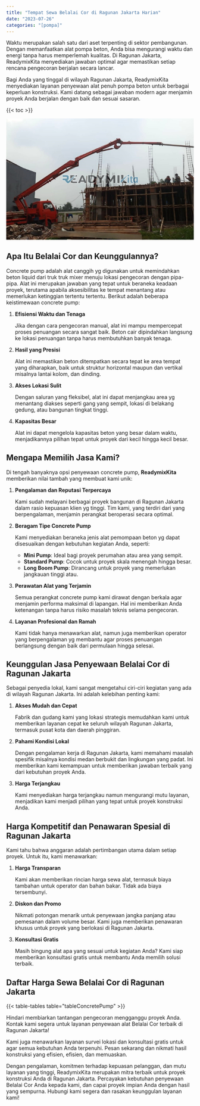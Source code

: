 ```yaml
---
title: "Tempat Sewa Belalai Cor di Ragunan Jakarta Harian"
date: "2023-07-26"
categories: "[pompa]"
---
```


Waktu merupakan salah satu dari aset terpenting di sektor pembangunan. Dengan memanfaatkan alat pompa beton, Anda bisa mengurangi waktu dan energi tanpa harus memperlemah kualitas. Di Ragunan Jakarta, ReadymixKita menyediakan jawaban optimal agar memastikan setiap rencana pengecoran berjalan secara lancar.

Bagi Anda yang tinggal di wilayah Ragunan Jakarta, ReadymixKita menyediakan layanan penyewaan alat penuh pompa beton untuk berbagai keperluan konstruksi. Kami datang sebagai jawaban modern agar menjamin proyek Anda berjalan dengan baik dan sesuai sasaran.

{{< toc >}}

![Tempat Sewa Belalai Cor di Ragunan Jakarta Harian](/images/pompa/sewa-pompa-19.jpg)

## Apa Itu Belalai Cor dan Keunggulannya?

Concrete pump adalah alat canggih yg digunakan untuk memindahkan beton liquid dari truk truk mixer menuju lokasi pengecoran dengan pipa-pipa. Alat ini merupakan jawaban yang tepat untuk beraneka keadaan proyek, terutama apabila aksesibilitas ke tempat menantang atau memerlukan ketinggian tertentu tertentu. Berikut adalah beberapa keistimewaan concrete pump:

1. **Efisiensi Waktu dan Tenaga**

   Jika dengan cara pengecoran manual, alat ini mampu mempercepat proses penuangan secara sangat baik. Beton cair dipindahkan langsung ke lokasi penuangan tanpa harus membutuhkan banyak tenaga.

2. **Hasil yang Presisi**

   Alat ini memastikan beton ditempatkan secara tepat ke area tempat yang diharapkan, baik untuk struktur horizontal maupun dan vertikal misalnya lantai kolom, dan dinding.

3. **Akses Lokasi Sulit**

   Dengan saluran yang fleksibel, alat ini dapat menjangkau area yg menantang diakses seperti gang yang sempit, lokasi di belakang gedung, atau bangunan tingkat tinggi.

4. **Kapasitas Besar**

   Alat ini dapat mengelola kapasitas beton yang besar dalam waktu, menjadikannya pilihan tepat untuk proyek dari kecil hingga kecil besar.

## Mengapa Memilih Jasa Kami?

Di tengah banyaknya opsi penyewaan concrete pump, **ReadymixKita** memberikan nilai tambah yang membuat kami unik:

1. **Pengalaman dan Reputasi Terpercaya**

   Kami sudah melayani berbagai proyek bangunan di Ragunan Jakarta dalam rasio kepuasan klien yg tinggi. Tim kami, yang terdiri dari yang berpengalaman, menjamin perangkat beroperasi secara optimal.

2. **Beragam Tipe Concrete Pump**

   Kami menyediakan beraneka jenis alat pemompaan beton yg dapat disesuaikan dengan kebutuhan kegiatan Anda, seperti:
   - **Mini Pump**: Ideal bagi proyek perumahan atau area yang sempit.
   - **Standard Pump**: Cocok untuk proyek skala menengah hingga besar.
   - **Long Boom Pump**: Dirancang untuk proyek yang memerlukan jangkauan tinggi atau.

3. **Perawatan Alat yang Terjamin**

   Semua perangkat concrete pump kami dirawat dengan berkala agar menjamin performa maksimal di lapangan. Hal ini memberikan Anda ketenangan tanpa harus risiko masalah teknis selama pengecoran.

4. **Layanan Profesional dan Ramah**

   Kami tidak hanya menawarkan alat, namun juga memberikan operator yang berpengalaman yg membantu agar proses penuangan berlangsung dengan baik dari permulaan hingga selesai.

## Keunggulan Jasa Penyewaan Belalai Cor di Ragunan Jakarta

Sebagai penyedia lokal, kami sangat mengetahui ciri-ciri kegiatan yang ada di wilayah Ragunan Jakarta. Ini adalah kelebihan penting kami:

1. **Akses Mudah dan Cepat**

   Fabrik dan gudang kami yang lokasi strategis memudahkan kami untuk memberikan layanan cepat ke seluruh wilayah Ragunan Jakarta, termasuk pusat kota dan daerah pinggiran.

2. **Pahami Kondisi Lokal**

   Dengan pengalaman kerja di Ragunan Jakarta, kami memahami masalah spesifik misalnya kondisi medan berbukit dan lingkungan yang padat. Ini memberikan kami kemampuan untuk memberikan jawaban terbaik yang dari kebutuhan proyek Anda.

3. **Harga Terjangkau**

   Kami menyediakan harga terjangkau namun mengurangi mutu layanan, menjadikan kami menjadi pilihan yang tepat untuk proyek konstruksi Anda.

## Harga Kompetitif dan Penawaran Spesial di Ragunan Jakarta

Kami tahu bahwa anggaran adalah pertimbangan utama dalam setiap proyek. Untuk itu, kami menawarkan:

1. **Harga Transparan**

   Kami akan memberikan rincian harga sewa alat, termasuk biaya tambahan untuk operator dan bahan bakar. Tidak ada biaya tersembunyi.

2. **Diskon dan Promo**

   Nikmati potongan menarik untuk penyewaan jangka panjang atau pemesanan dalam volume besar. Kami juga memberikan penawaran khusus untuk proyek yang berlokasi di Ragunan Jakarta.

3. **Konsultasi Gratis**

   Masih bingung alat apa yang sesuai untuk kegiatan Anda? Kami siap memberikan konsultasi gratis untuk membantu Anda memilih solusi terbaik.

## Daftar Harga Sewa Belalai Cor di Ragunan Jakarta

{{< table-tables table="tableConcretePump" >}}

Hindari membiarkan tantangan pengecoran mengganggu proyek Anda. Kontak kami segera untuk layanan penyewaan alat Belalai Cor terbaik di Ragunan Jakarta!

Kami juga menawarkan layanan survei lokasi dan konsultasi gratis untuk agar semua kebutuhan Anda terpenuhi. Pesan sekarang dan nikmati hasil konstruksi yang efisien, efisien, dan memuaskan.

Dengan pengalaman, komitmen terhadap kepuasan pelanggan, dan mutu layanan yang tinggi, ReadymixKita merupakan mitra terbaik untuk proyek konstruksi Anda di Ragunan Jakarta. Percayakan kebutuhan penyewaan Belalai Cor Anda kepada kami, dan capai proyek impian Anda dengan hasil yang sempurna. Hubungi kami segera dan rasakan keunggulan layanan kami!